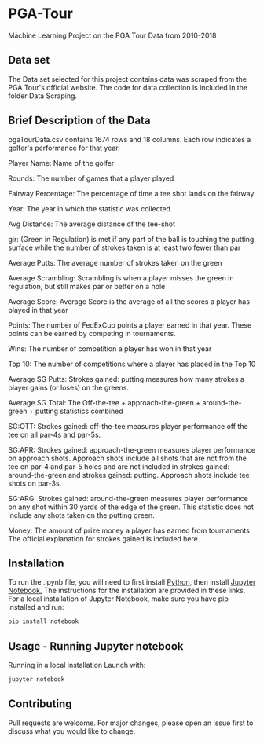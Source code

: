 # PGA-Tour
Machine Learning Project on the PGA Tour Data from 2010-2018

## Data set
The Data set selected for this project contains data was scraped from the PGA Tour's official website. The code for data collection is included in the folder Data Scraping.

## Brief Description of the Data
pgaTourData.csv contains 1674 rows and 18 columns. Each row indicates a golfer's performance for that year.

Player Name: Name of the golfer

Rounds: The number of games that a player played

Fairway Percentage: The percentage of time a tee shot lands on the fairway

Year: The year in which the statistic was collected

Avg Distance: The average distance of the tee-shot

gir: (Green in Regulation) is met if any part of the ball is touching the putting surface while the number of strokes taken is at least two fewer than par

Average Putts: The average number of strokes taken on the green

Average Scrambling: Scrambling is when a player misses the green in regulation, but still makes par or better on a hole

Average Score: Average Score is the average of all the scores a player has played in that year

Points: The number of FedExCup points a player earned in that year. These points can be earned by competing in tournaments.

Wins: The number of competition a player has won in that year

Top 10: The number of competitions where a player has placed in the Top 10

Average SG Putts: Strokes gained: putting measures how many strokes a player gains (or loses) on the greens.

Average SG Total: The Off-the-tee + approach-the-green + around-the-green + putting statistics combined

SG:OTT: Strokes gained: off-the-tee measures player performance off the tee on all par-4s and par-5s.

SG:APR: Strokes gained: approach-the-green measures player performance on approach shots. Approach shots include all shots that are not from the tee on par-4 and par-5 holes and are not included in strokes gained: around-the-green and strokes gained: putting. Approach shots include tee shots on par-3s.

SG:ARG: Strokes gained: around-the-green measures player performance on any shot within 30 yards of the edge of the green. This statistic does not include any shots taken on the putting green.

Money: The amount of prize money a player has earned from tournaments
The official explanation for strokes gained is included here.

## Installation
To run the .ipynb file, you will need to first install [Python](https://www.python.org/), then install [Jupyter Notebook.](https://jupyter.readthedocs.io/en/latest/install.html) The instructions for the installation are provided in these links. For a local installation of Jupyter Notebook, make sure you have pip installed and run:
```bash
pip install notebook
```
## Usage - Running Jupyter notebook
Running in a local installation
Launch with:
```bash
jupyter notebook
```

## Contributing
Pull requests are welcome. For major changes, please open an issue first to discuss what you would like to change.

